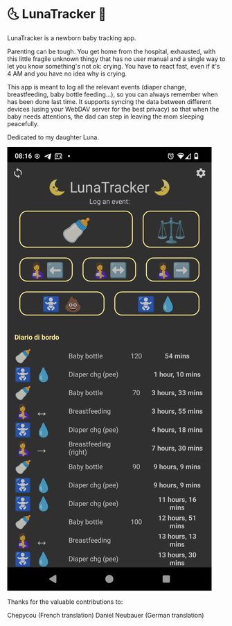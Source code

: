 # 🌜 LunaTracker 🌛

LunaTracker is a newborn baby tracking app.

Parenting can be tough. You get home from the hospital, exhausted, with this little fragile unknown thingy that has no user manual and a single way to let you know something's not ok: crying.
You have to react fast, even if it's 4 AM and you have no idea why is crying.

This app is meant to log all the relevant events (diaper change, breastfeeding, baby bottle feeding...), so you can always remember when has been done last time. It supports syncing the data between different devices (using your WebDAV server for the best privacy) so that when the baby needs attentions, the dad can step in leaving the mom sleeping peacefully.

Dedicated to my daughter Luna.

![Screenshot](fastlane/metadata/android/en-US/images/phoneScreenshots/1.png)

Thanks for the valuable contributions to:

Chepycou (French translation)
Daniel Neubauer (German translation)

